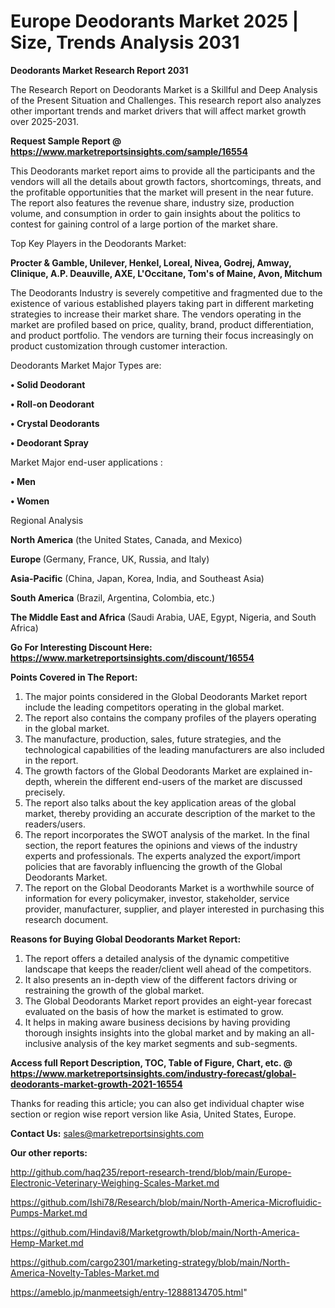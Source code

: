 # Europe Deodorants Market 2025 | Size, Trends Analysis 2031

<strong>Deodorants Market Research Report 2031</strong>

The Research Report on Deodorants Market is a Skillful and Deep Analysis of the Present Situation and Challenges. This research report also analyzes other important trends and market drivers that will affect market growth over 2025-2031.

<strong>Request Sample Report @ <a href=https://www.marketreportsinsights.com/sample/16554>https://www.marketreportsinsights.com/sample/16554</a></strong>

This Deodorants market report aims to provide all the participants and the vendors will all the details about growth factors, shortcomings, threats, and the profitable opportunities that the market will present in the near future. The report also features the revenue share, industry size, production volume, and consumption in order to gain insights about the politics to contest for gaining control of a large portion of the market share.

Top Key Players in the Deodorants Market:

<strong>Procter & Gamble, Unilever, Henkel, Loreal, Nivea, Godrej, Amway, Clinique, A.P. Deauville, AXE, L'Occitane, Tom's of Maine, Avon, Mitchum</strong>

The Deodorants Industry is severely competitive and fragmented due to the existence of various established players taking part in different marketing strategies to increase their market share. The vendors operating in the market are profiled based on price, quality, brand, product differentiation, and product portfolio. The vendors are turning their focus increasingly on product customization through customer interaction.

Deodorants Market Major Types are:

<strong>• Solid Deodorant

• Roll-on Deodorant

• Crystal Deodorants

• Deodorant Spray</strong>

Market Major end-user applications :

<strong>• Men

• Women</strong>

Regional Analysis

</u><strong><b>North America</b></strong> (the United States, Canada, and Mexico)

<strong><b>Europe </b></strong>(Germany, France, UK, Russia, and Italy)

<strong><b>Asia-Pacific</b></strong> (China, Japan, Korea, India, and Southeast Asia)

<strong><b>South America</b></strong> (Brazil, Argentina, Colombia, etc.)

<strong><b>The Middle East and Africa</b></strong> (Saudi Arabia, UAE, Egypt, Nigeria, and South Africa)

<strong>Go For Interesting Discount Here: <a href=https://www.marketreportsinsights.com/discount/16554>https://www.marketreportsinsights.com/discount/16554</a></strong>

<strong>Points Covered in The Report:</strong>
<ol>
  <li>The major points considered in the Global Deodorants Market report include the leading competitors operating in the global market.</li>
  <li>The report also contains the company profiles of the players operating in the global market.</li>
  <li>The manufacture, production, sales, future strategies, and the technological capabilities of the leading manufacturers are also included in the report.</li>
  <li>The growth factors of the Global Deodorants Market are explained in-depth, wherein the different end-users of the market are discussed precisely.</li>
  <li>The report also talks about the key application areas of the global market, thereby providing an accurate description of the market to the readers/users.</li>
  <li>The report incorporates the SWOT analysis of the market. In the final section, the report features the opinions and views of the industry experts and professionals. The experts analyzed the export/import policies that are favorably influencing the growth of the Global Deodorants Market.</li>
  <li>The report on the Global Deodorants Market is a worthwhile source of information for every policymaker, investor, stakeholder, service provider, manufacturer, supplier, and player interested in purchasing this research document.</li>
</ol>
<strong>Reasons for Buying Global Deodorants Market Report:</strong>

<ol>
  <li>The report offers a detailed analysis of the dynamic competitive landscape that keeps the reader/client well ahead of the competitors.</li>
  <li>It also presents an in-depth view of the different factors driving or restraining the growth of the global market.</li>
  <li>The Global Deodorants Market report provides an eight-year forecast evaluated on the basis of how the market is estimated to grow.</li>
  <li>It helps in making aware business decisions by having providing thorough insights insights into the global market and by making an all-inclusive analysis of the key market segments and sub-segments.</li>
</ol>
<strong>Access full Report Description, TOC, Table of Figure, Chart, etc. @ <a href=https://www.marketreportsinsights.com/industry-forecast/global-deodorants-market-growth-2021-16554>https://www.marketreportsinsights.com/industry-forecast/global-deodorants-market-growth-2021-16554</a></strong>


Thanks for reading this article; you can also get individual chapter wise section or region wise report version like Asia, United States, Europe.

<strong>Contact Us:</strong>
sales@marketreportsinsights.com

<strong>Our other reports:</strong>

<a href=http://github.com/haq235/report-research-trend/blob/main/Europe-Electronic-Veterinary-Weighing-Scales-Market.md>http://github.com/haq235/report-research-trend/blob/main/Europe-Electronic-Veterinary-Weighing-Scales-Market.md</a>

<a href=https://github.com/Ishi78/Research/blob/main/North-America-Microfluidic-Pumps-Market.md>https://github.com/Ishi78/Research/blob/main/North-America-Microfluidic-Pumps-Market.md</a>

<a href=https://github.com/Hindavi8/Marketgrowth/blob/main/North-America-Hemp-Market.md>https://github.com/Hindavi8/Marketgrowth/blob/main/North-America-Hemp-Market.md</a>

<a href=https://github.com/cargo2301/marketing-strategy/blob/main/North-America-Novelty-Tables-Market.md>https://github.com/cargo2301/marketing-strategy/blob/main/North-America-Novelty-Tables-Market.md</a>

<a href=https://ameblo.jp/manmeetsigh/entry-12888134705.html>https://ameblo.jp/manmeetsigh/entry-12888134705.html</a>"
